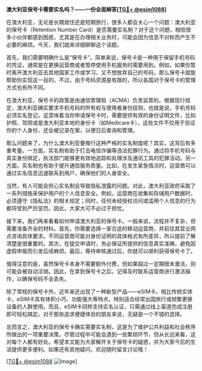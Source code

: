 **澳大利亚保号卡需要实名吗？——一份全面解答[[TG💪+ @esim1088](https://t.me/s/esim1088)]**

在澳大利亚，无论是长期居住还是短期旅行，很多人都会关心一个问题：澳大利亚的保号卡（Retention Number Card）是否需要实名制？对于这个问题，相信很多小伙伴都感到困惑，尤其是在办理相关业务时，可能会因为信息不对称而产生不必要的麻烦。今天，我们就来详细聊聊这个话题。

首先，我们需要明确什么是“保号卡”。简单来说，保号卡是一种用于保留手机号码的凭证，通常是在更换运营商或者暂停使用手机服务时需要用到。例如，如果你暂时离开澳大利亚去其他国家工作或学习，又不想放弃自己的号码，那么保号卡就能帮助你实现这一目的。不过，由于号码资源是有限的，所以各国对于保号卡的管理方式也有所不同。

在澳大利亚，保号卡的政策是由通信管理局（ACMA）负责监管的。根据现行规定，澳大利亚确实要求手机号码的所有权与使用者身份挂钩，也就是说，手机号码必须实名登记。这意味着当你申请保号卡时，需要提供有效的身份证明文件，比如护照、驾照或是澳大利亚本地的身份卡（如Medicare卡）。这些文件不仅用于验证你的个人身份，还会被记录在案，以便日后查询和管理。

那么问题来了，为什么澳大利亚要推行这种严格的实名制度呢？其实，这背后有多重考量。一方面，实名制有助于打击电信诈骗等违法犯罪行为。通过将手机号码与真实身份绑定，执法部门能够更有效地追踪和处理涉及通讯工具的犯罪活动。另一方面，实名制也有助于提升通信服务质量。比如，在发生紧急情况时，运营商可以通过实名信息迅速联系到用户，确保他们的人身安全。

当然，有人可能会担心实名制会导致隐私泄露的问题。对此，澳大利亚政府采取了一系列措施来保护用户的个人信息安全。例如，运营商在收集和存储用户数据时，必须遵守《隐私法》的相关规定；同时，任何未经授权访问或滥用个人信息的行为都将受到严厉惩罚。因此，大家大可不必过于担忧。

接下来，我们再来看看如何申请澳大利亚的保号卡。一般来说，流程并不复杂，但需要准备齐全的材料。首先，你需要选择一家合适的移动运营商，并前往其营业网点咨询具体要求。不同运营商可能对身份证明的具体格式有所差异，所以提前了解清楚是很重要的。其次，在提交申请时，务必保证所提供的信息真实准确，避免因虚假申报而引发后续麻烦。最后，等待审核通过后，你就可以顺利获得保号卡了。

值得注意的是，虽然保号卡本身不需要额外付费，但如果超过一定期限未激活，则可能会被自动注销。因此，在拿到保号卡之后，记得及时联系运营商进行激活操作，以确保号码不会丢失。

除了常规的保号卡外，近年来还出现了一种新型产品——eSIM卡。相比传统实体卡，eSIM卡具有体积小巧、功能强大等特点，特别适合经常出国旅行或频繁更换设备的人群使用。而且，eSIM卡同样支持实名认证，只需通过线上渠道完成注册即可轻松搞定。对于那些追求便捷体验的朋友来说，无疑是一个不错的选择。

总而言之，澳大利亚的保号卡确实需要实名制，这是为了维护公共利益和社会秩序所做出的一项重要决策。尽管过程中可能会遇到一些繁琐环节，但从长远来看，这对每个人都有好处。希望本文能为大家解开关于保号卡的疑惑，并为大家今后的生活提供更多便利。如果还有其他疑问，欢迎随时留言讨论哦！

[[TG💪+ @esim1088](https://t.me/s/esim1088) ![Image](https://i.postimg.cc/4NQfJmqS/Snipaste-2025-05-13-00-14-12.png)]
